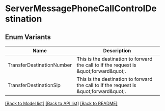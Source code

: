 # ServerMessagePhoneCallControlDestination

## Enum Variants

| Name | Description |
|---- | -----|
| TransferDestinationNumber | This is the destination to forward the call to if the request is \&quot;forward\&quot;. |
| TransferDestinationSip | This is the destination to forward the call to if the request is \&quot;forward\&quot;. |

[[Back to Model list]](../README.md#documentation-for-models) [[Back to API list]](../README.md#documentation-for-api-endpoints) [[Back to README]](../README.md)


